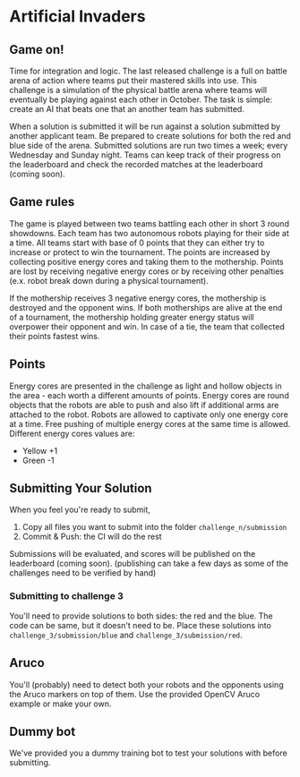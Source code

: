 # Artificial Invaders

## Game on!

Time for integration and logic. The last released challenge is a full on 
battle arena of action where teams put their mastered skills into use. This 
challenge is a simulation of the physical battle arena where teams will 
eventually be playing against each other in October. The task is simple: create
an AI that beats one that an another team has submitted.

When a solution is submitted it will be run against a solution submitted by 
another applicant team. Be prepared to create solutions for both the red and 
blue side of the arena. Submitted solutions are run two times a week; every 
Wednesday and Sunday night. Teams can keep track of their progress on the 
leaderboard and check the recorded matches at the leaderboard (coming soon).

## Game rules

The game is played between two teams battling each other in short 3 round 
showdowns. Each team has two autonomous robots playing for their side at a 
time. All teams start with base of 0 points that they can either try to 
increase or protect to win the tournament. The points are increased by 
collecting positive energy cores and taking them to the mothership. Points are 
lost by receiving negative energy cores or by receiving other penalties (e.x. 
robot break down during a physical tournament).

If the mothership receives 3 negative energy cores, the mothership is destroyed
and the opponent wins. If both motherships are alive at the end of a 
tournament, the mothership holding greater energy status will overpower their 
opponent and win. In case of a tie, the team that collected their points 
fastest wins.

## Points

Energy cores are presented in the challenge as light and hollow objects in the 
area - each worth a different amounts of points. Energy cores are round 
objects that the robots are able to push and also lift if additional arms are 
attached to the robot. Robots are allowed to captivate only one energy core at 
a time. Free pushing of multiple energy cores at the same time is allowed. 
Different energy cores values are:

- Yellow +1
- Green -1

## Submitting Your Solution

When you feel you're ready to submit,
  1. Copy all files you want to submit into the folder `challenge_n/submission`
  2. Commit & Push: the CI will do the rest

Submissions will be evaluated, and scores will be published on the leaderboard (coming soon).
    (publishing can take a few days as some of the challenges need to be verified by hand)

### Submitting to challenge 3

You'll need to provide solutions to both sides: the red and the blue. The code can be same, but it doesn't need to be. Place these solutions into `challenge_3/submission/blue` and `challenge_3/submission/red`.

## Aruco
You'll (probably) need to detect both your robots and the opponents using the Aruco markers on top of them. Use the provided OpenCV Aruco example or make your own.

## Dummy bot
We've provided you a dummy training bot to test your solutions with before submitting.
